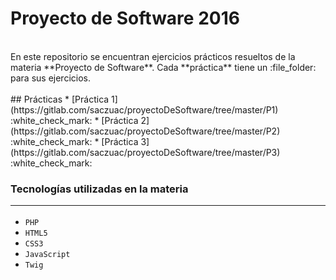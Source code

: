 # Proyecto de Software 2016
<br>
En este repositorio se encuentran ejercicios prácticos resueltos de la materia **Proyecto de Software**.
Cada **práctica** tiene un :file_folder: para sus ejercicios.
<br><br>
## Prácticas 
* [Práctica 1](https://gitlab.com/saczuac/proyectoDeSoftware/tree/master/P1) :white_check_mark:
* [Práctica 2](https://gitlab.com/saczuac/proyectoDeSoftware/tree/master/P2) :white_check_mark:
* [Práctica 3](https://gitlab.com/saczuac/proyectoDeSoftware/tree/master/P3) :white_check_mark:
<br>

### Tecnologías utilizadas en la materia <hr>

+ `PHP`
+ `HTML5`
+ `CSS3`
+ `JavaScript`
+ `Twig`
